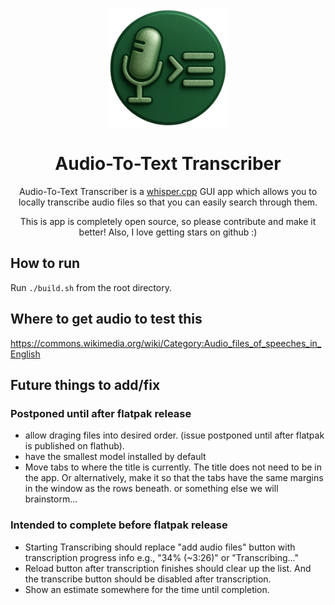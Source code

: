 <p align="center"><img width='190' src="https://github.com/JaredTweed/AudioToTextTranscriber/blob/main/images/icon-large.png">
<h1 align="center">Audio-To-Text Transcriber</h1>

<p align="center">Audio-To-Text Transcriber is a <a href="https://github.com/ggml-org/whisper.cpp">whisper.cpp</a> GUI app which allows you to locally transcribe audio files so that you can easily search through them.</p>

<p align="center">This is app is completely open source, so please contribute and make it better! Also, I love getting stars on github :)</p>

<!--<p align="center"><a href='https://flathub.org/apps/io.github.JaredTweed.AudioToTextTranscriber'><img width='190' alt='Download on Flathub' src='https://flathub.org/api/badge?locale=en'/></a></p> -->

## How to run

Run `./build.sh` from the root directory.

## Where to get audio to test this

https://commons.wikimedia.org/wiki/Category:Audio_files_of_speeches_in_English

## Future things to add/fix

### Postponed until after flatpak release

* allow draging files into desired order. (issue postponed until after flatpak is published on flathub).
* have the smallest model installed by default
* Move tabs to where the title is currently. The title does not need to be in the app. Or alternatively, make it so that the tabs have the same margins in the window as the rows beneath. or something else we will brainstorm...

### Intended to complete before flatpak release

* Starting Transcribing should replace "add audio files" button with transcription progress info e.g., "34% \(~3:26\)" or "Transcribing..."
* Reload button after transcription finishes should clear up the list. And the transcribe button should be disabled after transcription.
* Show an estimate somewhere for the time until completion.
